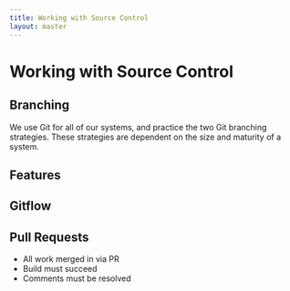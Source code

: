 ```yaml
---
title: Working with Source Control
layout: master
---
```


# Working with Source Control

## Branching

We use Git for all of our systems, and practice the two Git branching strategies. These strategies are dependent on the size and maturity of a system.

## Features

## Gitflow

## Pull Requests

- All work merged in via PR
- Build must succeed
- Comments must be resolved
